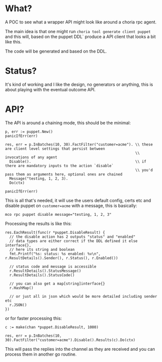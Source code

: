 # What?

A POC to see what a wrapper API might look like around a choria rpc agent.

The main idea is that one might run `choria tool generate client puppet` and this will, based on the puppet DDL` produce a API client that looks a bit like this.

The code will be generated and based on the DDL.

# Status?

It's kind of working and I like the design, no generators or anything, this is about playing with the eventual outcome API.

# API?

The API is around a chaining mode, this should be the minimal:

```golang
p, err := puppet.New()
panicIfErr(err)

res, err = p.InBatches(10, 30).FactFilter("customer=acme"). \\ these are client level settings that persist between
                                                            \\ invocations of any agent
  Disable().                                                \\ if there are mandatory inputs to the action `disable`
                                                            \\ you'd pass them as arguments here, optional ones are chained
  Message("testing, 1, 2, 3).
  Do(ctx)
  
panicIfErr(err)
```

This is all that's needed, it will use the users default config, certs etc and disable puppet on `customer=acme` with a message, this is basically:

```
mco rpc puppet disable message="testing, 1, 2, 3"
```

Processing the results is like this:

```golang
res.EachResult(func(r *puppet.DisableResult) {
  // the disable action has 2 outputs "status" and "enabled"
  // data types are either correct if the DDL defined it else interface{},
  // here its string and boolean
  fmt.Printf("%s: status: %s enabled: %v\n", r.ResultDetails().Sender(), r.Status(), r.Enabled())
  
  // status code and message is accessible
  r.ResultDetails().StatusMessage()
  r.ResultDetails().StatusCode()
  
  // you can also get a map[string]interface{}
  r.HashMap()
  
  // or just all in json which would be more detailed including sender etc
  r.JSON()
})
```

or for faster processing this:

```
c := make(chan *puppet.DisableResult, 1000)

res, err = p.InBatches(10, 30).FactFilter("customer=acme").Disable().Results(c).Do(ctx)
```

This will pass the replies into the channel as they are received and you can process them in another go routine.

